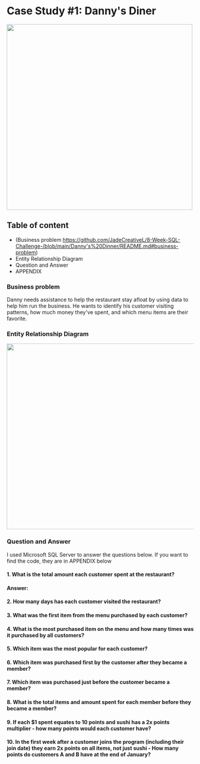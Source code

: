 # Case Study #1: Danny's Diner

<img src="https://github.com/JadeCreativeL/image-/blob/main/1.png" width="500" height="500">

## Table of content

* (Business problem https://github.com/JadeCreativeL/8-Week-SQL-Challenge-/blob/main/Danny's%20Dinner/README.md#business-problem)
* Entity Relationship Diagram
* Question and Answer
* APPENDIX

### Business problem

Danny needs assistance to help the restaurant stay afloat by using data to help him run the business. He wants to identify his customer visiting patterns, how much money they've spent, and which menu items are their favorite.

### Entity Relationship Diagram

<img src="https://github.com/JadeCreativeL/image-/blob/main/relate table.png" width="700" height="500">

### Question and Answer
I used Microsoft SQL Server to answer the questions below. If you want to find the code, they are in APPENDIX below 

#### 1. What is the total amount each customer spent at the restaurant?

#### Answer: 

#### 2. How many days has each customer visited the restaurant?


#### 3. What was the first item from the menu purchased by each customer?

#### 4. What is the most purchased item on the menu and how many times was it purchased by all customers?

#### 5. Which item was the most popular for each customer?

#### 6. Which item was purchased first by the customer after they became a member?

#### 7. Which item was purchased just before the customer became a member?

#### 8. What is the total items and amount spent for each member before they became a member?

#### 9. If each $1 spent equates to 10 points and sushi has a 2x points multiplier - how many points would each customer have?

#### 10. In the first week after a customer joins the program (including their join date) they earn 2x points on all items, not just sushi - How many points do customers A and B have at the end of January?

